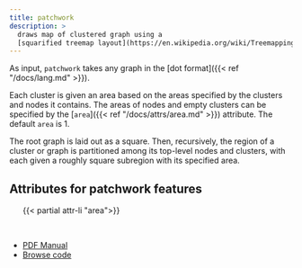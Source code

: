 ```yaml
---
title: patchwork
description: >
  draws map of clustered graph using a
  [squarified treemap layout](https://en.wikipedia.org/wiki/Treemapping).
---
```


As input, `patchwork` takes any graph in the [dot format]({{< ref "/docs/lang.md" >}}).

Each cluster is given an area based on the areas specified by the clusters and
nodes it contains. The areas of nodes and empty clusters can be specified by
the [`area`]({{< ref "/docs/attrs/area.md" >}}) attribute. The default `area`
is 1.

The root graph is laid out as a square. Then, recursively, the region of a
cluster or graph is partitioned among its top-level nodes and clusters, with
each given a roughly square subregion with its specified area.

<h2>Attributes for patchwork features</h2>
<ul>
{{< partial attr-li "area">}}
</ul>
<br/>

- [PDF Manual](/pdf/patchwork.1.pdf)
- [Browse code](https://gitlab.com/graphviz/graphviz/-/tree/main/lib/patchwork)
